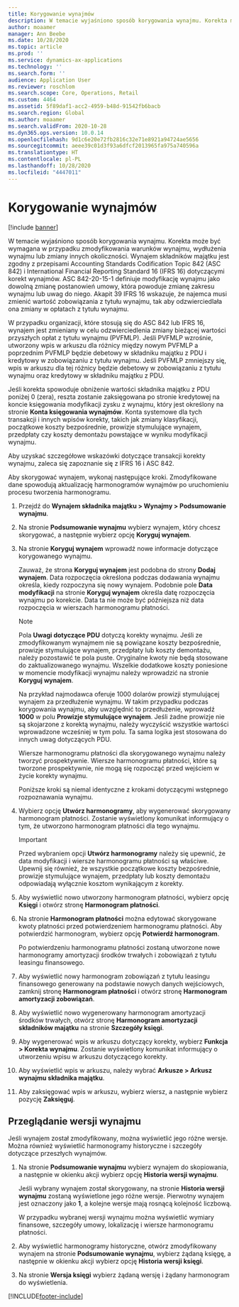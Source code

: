 ```yaml
---
title: Korygowanie wynajmów
description: W temacie wyjaśniono sposób korygowania wynajmu. Korekta może być wymagana w przypadku zmodyfikowania warunków wynajmu, wydłużenia wynajmu lub zmiany innych okoliczności.
author: moaamer
manager: Ann Beebe
ms.date: 10/28/2020
ms.topic: article
ms.prod: ''
ms.service: dynamics-ax-applications
ms.technology: ''
ms.search.form: ''
audience: Application User
ms.reviewer: roschlom
ms.search.scope: Core, Operations, Retail
ms.custom: 4464
ms.assetid: 5f89daf1-acc2-4959-b48d-91542fb6bacb
ms.search.region: Global
ms.author: moaamer
ms.search.validFrom: 2020-10-28
ms.dyn365.ops.version: 10.0.14
ms.openlocfilehash: 9d1c6e20e72fb2816c32e71e8921a94724ae5656
ms.sourcegitcommit: aeee39c01d3f93a6dfcf2013965fa975a740596a
ms.translationtype: HT
ms.contentlocale: pl-PL
ms.lasthandoff: 10/28/2020
ms.locfileid: "4447011"
---
```

# <a name="adjust-leases"></a>Korygowanie wynajmów

[!include [banner](../includes/banner.md)]

W temacie wyjaśniono sposób korygowania wynajmu. Korekta może być wymagana w przypadku zmodyfikowania warunków wynajmu, wydłużenia wynajmu lub zmiany innych okoliczności. Wynajem składników majątku jest zgodny z przepisami Accounting Standards Codification Topic 842 (ASC 842) i International Financial Reporting Standard 16 (IFRS 16) dotyczącymi korekt wynajmów. ASC 842-20-15-1 definiuje modyfikację wynajmu jako dowolną zmianę postanowień umowy, która powoduje zmianę zakresu wynajmu lub uwag do niego. Akapit 39 IFRS 16 wskazuje, że najemca musi zmienić wartość zobowiązania z tytułu wynajmu, tak aby odzwierciedlała ona zmiany w opłatach z tytułu wynajmu.

W przypadku organizacji, które stosują się do ASC 842 lub IFRS 16, wynajem jest zmieniany w celu odzwierciedlenia zmiany bieżącej wartości przyszłych opłat z tytułu wynajmu (PVFMLP). Jeśli PVFMLP wzrośnie, utworzony wpis w arkuszu dla różnicy między nowym PVFMLP a poprzednim PVFMLP będzie debetowy w składniku majątku z PDU i kredytowy w zobowiązaniu z tytułu wynajmu. Jeśli PVFMLP zmniejszy się, wpis w arkuszu dla tej różnicy będzie debetowy w zobowiązaniu z tytułu wynajmu oraz kredytowy w składniku majątku z PDU.

Jeśli korekta spowoduje obniżenie wartości składnika majątku z PDU poniżej 0 (zera), reszta zostanie zaksięgowana po stronie kredytowej na koncie księgowania modyfikacji zysku z wynajmu, który jest określony na stronie **Konta księgowania wynajmów**. Konta systemowe dla tych transakcji i innych wpisów korekty, takich jak zmiany klasyfikacji, początkowe koszty bezpośrednie, prowizje stymulujące wynajem, przedpłaty czy koszty demontażu powstające w wyniku modyfikacji wynajmu.

Aby uzyskać szczegółowe wskazówki dotyczące transakcji korekty wynajmu, zaleca się zapoznanie się z IFRS 16 i ASC 842.

Aby skorygować wynajem, wykonaj następujące kroki. Zmodyfikowane dane spowodują aktualizację harmonogramów wynajmów po uruchomieniu procesu tworzenia harmonogramu.

1. Przejdź do **Wynajem składnika majątku \> Wynajmy \> Podsumowanie wynajmu**.
2. Na stronie **Podsumowanie wynajmu** wybierz wynajem, który chcesz skorygować, a następnie wybierz opcję **Koryguj wynajem**.
3. Na stronie **Koryguj wynajem** wprowadź nowe informacje dotyczące korygowanego wynajmu.

    Zauważ, że strona **Koryguj wynajem** jest podobna do strony **Dodaj wynajem**. Data rozpoczęcia określona podczas dodawania wynajmu określa, kiedy rozpoczyna się nowy wynajem. Podobnie pole **Data modyfikacji** na stronie **Koryguj wynajem** określa datę rozpoczęcia wynajmu po korekcie. Data ta nie może być późniejsza niż data rozpoczęcia w wierszach harmonogramu płatności.

    > [!NOTE]
    > Pola **Uwagi dotyczące PDU** dotyczą korekty wynajmu. Jeśli ze zmodyfikowanym wynajmem nie są powiązane koszty bezpośrednie, prowizje stymulujące wynajem, przedpłaty lub koszty demontażu, należy pozostawić te pola puste. Oryginalne kwoty nie będą stosowane do zaktualizowanego wynajmu. Wszelkie dodatkowe koszty poniesione w momencie modyfikacji wynajmu należy wprowadzić na stronie **Koryguj wynajem**.
    > 
    > Na przykład najmodawca oferuje 1000 dolarów prowizji stymulującej wynajem za przedłużenie wynajmu. W takim przypadku podczas korygowania wynajmu, aby uwzględnić to przedłużenie, wprowadź **1000** w polu **Prowizje stymulujące wynajem**. Jeśli żadne prowizje nie są skojarzone z korektą wynajmu, należy wyczyścić wszystkie wartości wprowadzone wcześniej w tym polu. Ta sama logika jest stosowana do innych uwag dotyczących PDU.

    Wiersze harmonogramu płatności dla skorygowanego wynajmu należy tworzyć prospektywnie. Wiersze harmonogramu płatności, które są tworzone prospektywnie, nie mogą się rozpocząć przed wejściem w życie korekty wynajmu.

    Poniższe kroki są niemal identyczne z krokami dotyczącymi wstępnego rozpoznawania wynajmu.

4. Wybierz opcję **Utwórz harmonogramy**, aby wygenerować skorygowany harmonogram płatności. Zostanie wyświetlony komunikat informujący o tym, że utworzono harmonogram płatności dla tego wynajmu.

    > [!IMPORTANT]
    > Przed wybraniem opcji **Utwórz harmonogramy** należy się upewnić, że data modyfikacji i wiersze harmonogramu płatności są właściwe. Upewnij się również, że wszystkie początkowe koszty bezpośrednie, prowizje stymulujące wynajem, przedpłaty lub koszty demontażu odpowiadają wyłącznie kosztom wynikającym z korekty.

5. Aby wyświetlić nowo utworzony harmonogram płatności, wybierz opcję **Księgi** i otwórz stronę **Harmonogram płatności**.
6. Na stronie **Harmonogram płatności** można edytować skorygowane kwoty płatności przed potwierdzeniem harmonogramu płatności. Aby potwierdzić harmonogram, wybierz opcję **Potwierdź harmonogram**.

    Po potwierdzeniu harmonogramu płatności zostaną utworzone nowe harmonogramy amortyzacji środków trwałych i zobowiązań z tytułu leasingu finansowego.

7. Aby wyświetlić nowy harmonogram zobowiązań z tytułu leasingu finansowego generowany na podstawie nowych danych wejściowych, zamknij stronę **Harmonogram płatności** i otwórz stronę **Harmonogram amortyzacji zobowiązań**.
8. Aby wyświetlić nowo wygenerowany harmonogram amortyzacji środków trwałych, otwórz stronę **Harmonogram amortyzacji składników majątku** na stronie **Szczegóły księgi**.
9. Aby wygenerować wpis w arkuszu dotyczący korekty, wybierz **Funkcja \> Korekta wynajmu**. Zostanie wyświetlony komunikat informujący o utworzeniu wpisu w arkuszu dotyczącego korekty. 
10. Aby wyświetlić wpis w arkuszu, należy wybrać **Arkusze \> Arkusz wynajmu składnika majątku**.
11. Aby zaksięgować wpis w arkuszu, wybierz wiersz, a następnie wybierz pozycję **Zaksięguj**.

## <a name="view-lease-versions"></a>Przeglądanie wersji wynajmu

Jeśli wynajem został zmodyfikowany, można wyświetlić jego różne wersje. Można również wyświetlić harmonogramy historyczne i szczegóły dotyczące przeszłych wynajmów.

1. Na stronie **Podsumowanie wynajmu** wybierz wynajem do skopiowania, a następnie w okienku akcji wybierz opcję **Historia wersji wynajmu**.

    Jeśli wybrany wynajem został skorygowany, na stronie **Historia wersji wynajmu** zostaną wyświetlone jego różne wersje. Pierwotny wynajem jest oznaczony jako **1**, a kolejne wersje mają rosnącą kolejność liczbową.

    W przypadku wybranej wersji wynajmu można wyświetlić wymiary finansowe, szczegóły umowy, lokalizację i wiersze harmonogramu płatności.

2. Aby wyświetlić harmonogramy historyczne, otwórz zmodyfikowany wynajem na stronie **Podsumowanie wynajmu**, wybierz żądaną księgę, a następnie w okienku akcji wybierz opcję **Historia wersji księgi**.
3. Na stronie **Wersja księgi** wybierz żądaną wersję i żądany harmonogram do wyświetlenia.


[!INCLUDE[footer-include](../../includes/footer-banner.md)]